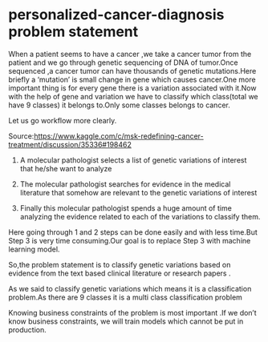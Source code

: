 # personalized-cancer-diagnosis problem statement

When a patient seems to have a cancer ,we take a cancer tumor from the patient and we go through genetic sequencing of DNA of tumor.Once sequenced ,a cancer tumor can have thousands of genetic mutations.Here briefly a ‘mutation’ is small change in gene which causes cancer.One more important thing is for every gene there is a variation associated with it.Now with the help of gene and variation we have to classify which class(total we have 9 classes) it belongs to.Only some classes belongs to cancer.

Let us go workflow more clearly.

Source:https://www.kaggle.com/c/msk-redefining-cancer-treatment/discussion/35336#198462

1. A molecular pathologist selects a list of genetic variations of interest that he/she want to analyze

2. The molecular pathologist searches for evidence in the medical literature that somehow are relevant to the genetic variations of interest

3. Finally this molecular pathologist spends a huge amount of time analyzing the evidence related to each of the variations to classify them.

Here going through 1 and 2 steps can be done easily and with less time.But Step 3 is very time consuming.Our goal is to replace Step 3 with machine learning model.

So,the problem statement is to classify genetic variations based on evidence from the text based clinical literature or research papers .

As we said to classify genetic variations which means it is a classification problem.As there are 9 classes it is a multi class classification problem

Knowing business constraints of the problem is most important .If we don’t know business constraints, we will train models which cannot be put in production.

